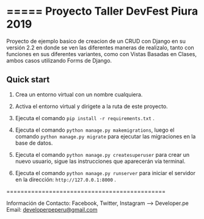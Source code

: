 =====
Proyecto Taller DevFest Piura 2019
=====

Proyecto de ejemplo basico de creacion de un CRUD con Django en su versión 2.2
en donde se ven las diferentes maneras de realizalo, tanto con funciones en sus diferentes
variantes, como con Vistas Basadas en Clases, ambos casos utilizando Forms de Django.

Quick start
-----------

1. Crea un entorno virtual con un nombre cualquiera.

2. Activa el entorno virtual y dirigete a la ruta de este proyecto.

3. Ejecuta el comando `pip install -r requirements.txt` .

4. Ejecuta el comando `python manage.py makemigrations`, luego el comando `python manage.py migrate` para      ejecutar las migraciones en la base de datos.

5. Ejecuta el comando `python manage.py createsuperuser` para crear un nuevo usuario, sigue las instrucciones que aparecerán vía terminal.

6. Ejecuta el comando `python manage.py runserver` para iniciar el servidor en la dirección: `http://127.0.0.1:8000` .

=============================================

Información de Contacto: Facebook, Twitter, Instagram --> Developer.pe
                         Email: developerpeperu@gmail.com